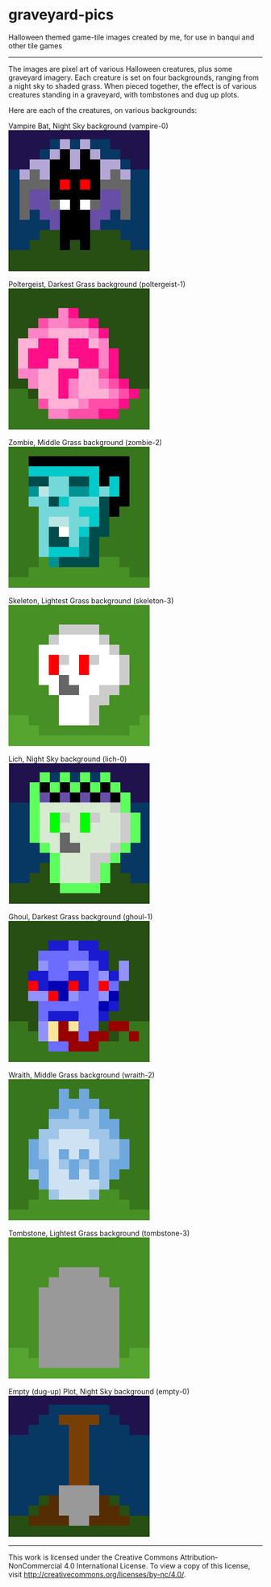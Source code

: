 # graveyard-pics
Halloween themed game-tile images created by me, for use in banqui and other tile games
______
The images are pixel art of various Halloween creatures, plus some graveyard imagery. Each creature is set on four backgrounds, ranging from a night sky to shaded grass. When pieced together, the effect is of various creatures standing in a graveyard, with tombstones and dug up plots.

Here are each of the creatures, on various backgrounds:

Vampire Bat, Night Sky background (vampire-0)
![vampire-0](https://raw.githubusercontent.com/catspook/graveyard-pics/master/vampire-0.png)

Poltergeist, Darkest Grass background (poltergeist-1)
![poltergeist-1](https://raw.githubusercontent.com/catspook/graveyard-pics/master/poltergeist-1.png)

Zombie, Middle Grass background (zombie-2)
![zombie-2](https://raw.githubusercontent.com/catspook/graveyard-pics/master/zombie-2.png)

Skeleton, Lightest Grass background (skeleton-3)
![skeleton-3](https://raw.githubusercontent.com/catspook/graveyard-pics/master/skeleton-3.png)

Lich, Night Sky background (lich-0)
![lich-0](https://raw.githubusercontent.com/catspook/graveyard-pics/master/lich-0.png)

Ghoul, Darkest Grass background (ghoul-1)
![ghoul-1](https://raw.githubusercontent.com/catspook/graveyard-pics/master/ghoul-1.png)

Wraith, Middle Grass background (wraith-2)
![wraith-2](https://raw.githubusercontent.com/catspook/graveyard-pics/master/wraith-2.png)

Tombstone, Lightest Grass background (tombstone-3)
![tombstone-3](https://raw.githubusercontent.com/catspook/graveyard-pics/master/tombstone-3.png)

Empty (dug-up) Plot, Night Sky background (empty-0)
![empty-0](https://raw.githubusercontent.com/catspook/graveyard-pics/master/empty-0.png)
________
This work is licensed under the Creative Commons Attribution-NonCommercial 4.0 International License. 
To view a copy of this license, visit http://creativecommons.org/licenses/by-nc/4.0/.
